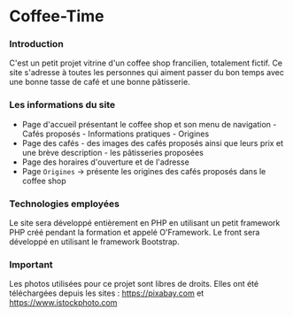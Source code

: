 # Coffee-Time

### Introduction 

C'est un petit projet vitrine d'un coffee shop francilien, totalement fictif. Ce site s'adresse à toutes les personnes qui aiment passer du bon temps avec une bonne tasse de café et une bonne pâtisserie. 

### Les informations du site 

* Page d'accueil présentant le coffee shop et son menu de navigation 
      - Cafés proposés 
      - Informations pratiques 
      - Origines 
* Page des cafés 
      - des images des cafés proposés ainsi que leurs prix et une brève description 
      - les pâtisseries proposées 
* Page des horaires d'ouverture et de l'adresse 
* Page `Origines` -> présente les origines des cafés proposés dans le coffee shop 

### Technologies employées 

Le site sera développé entièrement en PHP en utilisant un petit framework PHP créé pendant la formation et appelé O'Framework. 
Le front sera développé en utilisant le framework Bootstrap. 

### Important 

Les photos utilisées pour ce projet sont libres de droits. Elles ont été téléchargées depuis les sites : https://pixabay.com et https://www.istockphoto.com
